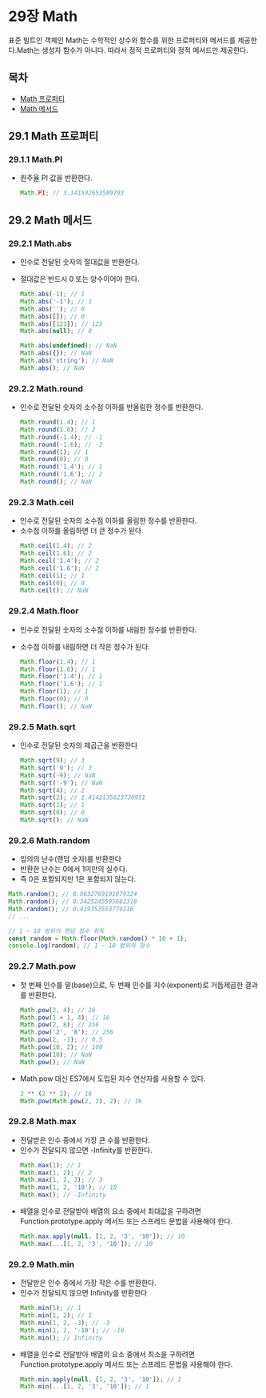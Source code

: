 # 29장 Math

표준 빌트인 객체인 Math는 수학적인 상수와 함수를 위한 프로퍼티와 메서드를 제공한다.Math는 생성자 함수가 아니다. 따라서 정적 프로퍼티와 정적 메서드만 제공한다.

## 목차

- [Math 프로퍼티](#29.1)
- [Math 메서드](#29.2)

## 29.1 Math 프로퍼티 <a name= "29.1"></a>

### 29.1.1 Math.PI

- 원주율 PI 값을 반환한다.
  ```js
  Math.PI; // 3.141592653589793
  ```

## 29.2 Math 메서드 <a name= "29.2"></a>

### 29.2.1 Math.abs

- 인수로 전달된 숫자의 절대값을 반환한다.
- 절대값은 반드시 0 또는 양수이어야 한다.

  ```js
  Math.abs(-1); // 1
  Math.abs('-1'); // 1
  Math.abs(''); // 0
  Math.abs([]); // 0
  Math.abs([123]); // 123
  Math.abs(null); // 0

  Math.abs(undefined); // NaN
  Math.abs({}); // NaN
  Math.abs('string'); // NaN
  Math.abs(); // NaN
  ```

### 29.2.2 Math.round

- 인수로 전달된 숫자의 소수점 이하를 반올림한 정수를 반환한다.

  ```js
  Math.round(1.4); // 1
  Math.round(1.6); // 2
  Math.round(-1.4); // -1
  Math.round(-1.6); // -2
  Math.round(1); // 1
  Math.round(0); // 0
  Math.round('1.4'); // 1
  Math.round('1.6'); // 2
  Math.round(); // NaN
  ```

### 29.2.3 Math.ceil

- 인수로 전달된 숫자의 소수점 이하를 올림한 정수를 반환한다.
- 소수점 이하를 올림하면 더 큰 정수가 된다.
  ```js
  Math.ceil(1.4); // 2
  Math.ceil(1.6); // 2
  Math.ceil('1.4'); // 2
  Math.ceil('1.6'); // 2
  Math.ceil(1); // 1
  Math.ceil(0); // 0
  Math.ceil(); // NaN
  ```

### 29.2.4 Math.floor

- 인수로 전달된 숫자의 소수점 이하를 내림한 정수를 반환한다.
- 소수점 이하를 내림하면 더 작은 정수가 된다.

  ```js
  Math.floor(1.4); // 1
  Math.floor(1.6); // 1
  Math.floor('1.4'); // 1
  Math.floor('1.6'); // 1
  Math.floor(1); // 1
  Math.floor(0); // 0
  Math.floor(); // NaN
  ```

### 29.2.5 Math.sqrt

- 인수로 전달된 숫자의 제곱근을 반환한다

  ```js
  Math.sqrt(9); // 3
  Math.sqrt('9'); // 3
  Math.sqrt(-9); // NaN
  Math.sqrt('-9'); // NaN
  Math.sqrt(4); // 2
  Math.sqrt(2); // 1.4142135623730951
  Math.sqrt(1); // 1
  Math.sqrt(0); // 0
  Math.sqrt(); // NaN
  ```

### 29.2.6 Math.random

- 임의의 난수(랜덤 숫자)를 반환한다
- 반환한 난수는 0에서 1미만의 실수다.
- 즉 0은 포함되지만 1은 포함되지 않는다.

```js
Math.random(); // 0.8632769191979324
Math.random(); // 0.3425245595682318
Math.random(); // 0.419353553774116
// ...

// 1 ~ 10 범위의 랜덤 정수 취득
const random = Math.floor(Math.random() * 10 + 1);
console.log(random); // 1 ~ 10 범위의 정수
```

### 29.2.7 Math.pow

- 첫 번째 인수를 밑(base)으로, 두 번째 인수를 지수(exponent)로 거듭제곱한 결과를 반환한다.

  ```js
  Math.pow(2, 4); // 16
  Math.pow(1 + 1, 4); // 16
  Math.pow(2, 8); // 256
  Math.pow('2', '8'); // 256
  Math.pow(2, -1); // 0.5
  Math.pow(10, 2); // 100
  Math.pow(10); // NaN
  Math.pow(); // NaN
  ```

- Math.pow 대신 ES7에서 도입된 지수 연산자를 사용할 수 있다.
  ```js
  2 ** (2 ** 2); // 16
  Math.pow(Math.pow(2, 2), 2); // 16
  ```

### 29.2.8 Math.max

- 전달받은 인수 중에서 가장 큰 수를 반환한다.
- 인수가 전달되지 않으면 -Infinity를 반환한다.
  ```js
  Math.max(1); // 1
  Math.max(1, 2); // 2
  Math.max(1, 2, 3); // 3
  Math.max(1, 2, '10'); // 10
  Math.max(); // -Infinity
  ```
- 배열을 인수로 전달받아 배열의 요소 중에서 최대값을 구하려면 Function.prototype.apply 메서드 또는 스프레드 문법을 사용해야 한다.
  ```js
  Math.max.apply(null, [1, 2, '3', '10']); // 10
  Math.max(...[1, 2, '3', '10']); // 10
  ```

### 29.2.9 Math.min

- 전달받은 인수 중에서 가장 작은 수를 반환한다.
- 인수가 전달되지 않으면 Infinity를 반환한다
  ```js
  Math.min(1); // 1
  Math.min(1, 2); // 1
  Math.min(1, 2, -3); // -3
  Math.min(1, 2, '-10'); // -10
  Math.min(); // Infinity
  ```
- 배열을 인수로 전달받아 배열의 요소 중에서 최소을 구하려면 Function.prototype.apply 메서드 또는 스프레드 문법을 사용해야 한다.
  ```js
  Math.min.apply(null, [1, 2, '3', '10']); // 1
  Math.min(...[1, 2, '3', '10']); // 1
  ```
